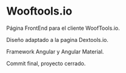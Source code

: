 # Wooftools.io

Página FrontEnd para el cliente WoofTools.io.

Diseño adaptado a la pagina Dextools.io.

Framework Angular y Angular Material.

Commit final, proyecto cerrado.